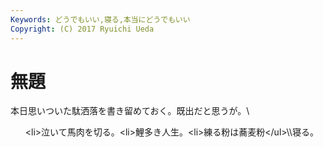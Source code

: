 ```yaml
---
Keywords: どうでもいい,寝る,本当にどうでもいい
Copyright: (C) 2017 Ryuichi Ueda
---
```


# 無題
本日思いついた駄洒落を書き留めておく。既出だと思うが。\\<ul>\<li>泣いて馬肉を切る。</li>\<li>鯉多き人生。</li>\<li>練る粉は蕎麦粉</li>\</ul>\\\寝る。
